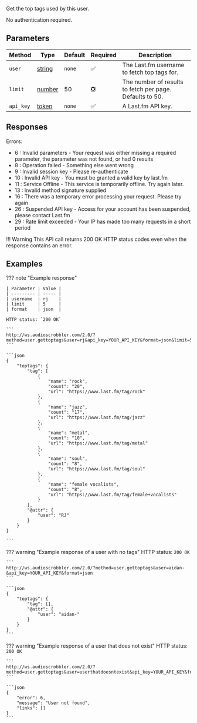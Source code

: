 Get the top tags used by this user.

No authentication required.

## Parameters
| Method | Type | Default | Required | Description 
| ------ | ---- | ------- | -------- | -----------
| `user` | [string](https://developer.mozilla.org/en-US/docs/Web/JavaScript/Reference/Global_Objects/String) | `none` | :white_check_mark: | The Last.fm username to fetch top tags for.
| `limit` | [number](https://developer.mozilla.org/en-US/docs/Web/JavaScript/Reference/Global_Objects/Number) | 50 | :negative_squared_cross_mark: | The number of results to fetch per page. Defaults to 50.
| `api_key` | [token](https://www.last.fm/api/account/create) | `none` | :white_check_mark: | A Last.fm API key.

## Responses
Errors:

- 6 : Invalid parameters - Your request was either missing a required parameter, the parameter was not found, or had 0 results
- 8 : Operation failed - Something else went wrong  
- 9 : Invalid session key - Please re-authenticate  
- 10 : Invalid API key - You must be granted a valid key by last.fm  
- 11 : Service Offline - This service is temporarily offline. Try again later.  
- 13 : Invalid method signature supplied  
- 16 : There was a temporary error processing your request. Please try again  
- 26 : Suspended API key - Access for your account has been suspended, please contact Last.fm  
- 29 : Rate limit exceeded - Your IP has made too many requests in a short period  

!!! Warning
    This API call returns 200 OK HTTP status codes even when the response contains an error.

## Examples
??? note "Example response"

    | Parameter | Value |
    | --------- | ----- |
    | username  | rj    |
    | limit     | 5     |
    | format    | json  |

    HTTP status: `200 OK`

    ```
    http://ws.audioscrobbler.com/2.0/?method=user.gettoptags&user=rj&api_key=YOUR_API_KEY&format=json&limit=5
    ```

    ```json
    {
        "toptags": {
            "tag": [
                {
                    "name": "rock",
                    "count": "20",
                    "url": "https://www.last.fm/tag/rock"
                },
                {
                    "name": "jazz",
                    "count": "17",
                    "url": "https://www.last.fm/tag/jazz"
                },
                {
                    "name": "metal",
                    "count": "10",
                    "url": "https://www.last.fm/tag/metal"
                },
                {
                    "name": "soul",
                    "count": "8",
                    "url": "https://www.last.fm/tag/soul"
                },
                {
                    "name": "female vocalists",
                    "count": "8",
                    "url": "https://www.last.fm/tag/female+vocalists"
                }
            ],
            "@attr": {
                "user": "RJ"
            }
        }
    }
    
    ```

??? warning "Example response of a user with no tags"
    HTTP status: `200 OK`

    ```
    http://ws.audioscrobbler.com/2.0/?method=user.gettoptags&user=aidan-&api_key=YOUR_API_KEY&format=json
    ```

    ```json
    {
        "toptags": {
            "tag": [],
            "@attr": {
                "user": "aidan-"
            }
        }
    }
    ```

??? warning "Example response of a user that does not exist"
    HTTP status: `200 OK`

    ```
    http://ws.audioscrobbler.com/2.0/?method=user.gettoptags&user=userthatdoesntexist&api_key=YOUR_API_KEY&format=json
    ```

    ```json
    {
        "error": 6,
        "message": "User not found",
        "links": []
    }
    ```